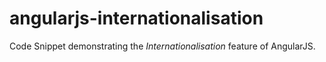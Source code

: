 # angularjs-internationalisation


Code Snippet demonstrating the *Internationalisation* feature of AngularJS.
